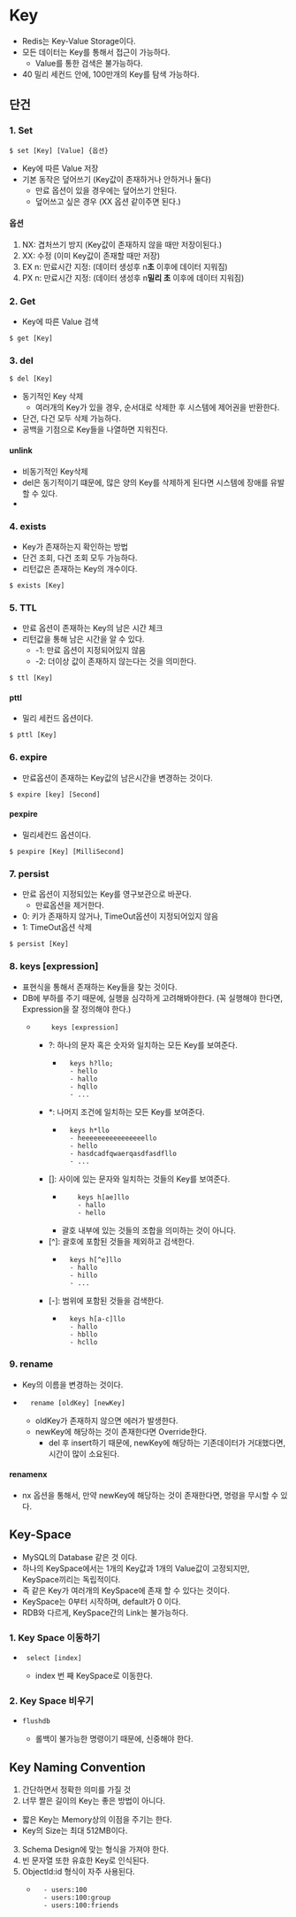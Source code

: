 # Key
- Redis는 Key-Value Storage이다.
- 모든 데이터는 Key를 통해서 접근이 가능하다.
  - Value를 통한 검색은 불가능하다.
- 40 밀리 세컨드 안에, 100만개의 Key를 탐색 가능하다.


## 단건

### 1. Set
```shell
$ set [Key] [Value] {옵션}
```
- Key에 따른 Value 저장
- 기본 동작은 덮어쓰기 (Key값이 존재하거나 안하거나 둘다)
  - 만료 옵션이 있을 경우에는 덮어쓰기 안된다.
  - 덮어쓰고 싶은 경우 (XX 옵션 같이주면 된다.)
#### 옵션
1. NX: 겹처쓰기 방지 (Key값이 존재하지 않을 때만 저장이된다.)
2. XX: 수정 (이미 Key값이 존재할 때만 저장)
3. EX n: 만료시간 지정: (데이터 생성후 n**초** 이후에 데이터 지워짐)
4. PX n: 만료시간 지정: (데이터 생성후 n**밀리 초** 이후에 데이터 지워짐)

### 2. Get
- Key에 따른 Value 검색
```shell
$ get [Key]
```

### 3. del
```shell
$ del [Key]
```
- 동기적인 Key 삭제
  - 여러개의 Key가 있을 경우, 순서대로 삭제한 후 시스템에 제어권을 반환한다.
- 단건, 다건 모두 삭제 가능하다.
- 공백을 기점으로 Key들을 나열하면 지워진다.

#### unlink
- 비동기적인 Key삭제
- del은 동기적이기 떄문에, 많은 양의 Key를 삭제하게 된다면 시스템에 장애를 유발 할 수 있다.
- 


### 4. exists
- Key가 존재하는지 확인하는 방법
- 단건 조회, 다건 조회 모두 가능하다.
- 리턴값은 존재하는 Key의 개수이다.

```shell
$ exists [Key]
```


### 5. TTL
- 만료 옵션이 존재하는 Key의 남은 시간 체크
- 리턴값을 통해 남은 시간을 알 수 있다.
  - -1: 만료 옵션이 지정되어있지 않음 
  - -2: 더이상 값이 존재하지 않는다는 것을 의미한다.
```shell
$ ttl [Key] 
```
#### pttl
- 밀리 세컨드 옵션이다.
```shell
$ pttl [Key] 
```

### 6. expire
- 만료옵션이 존재하는 Key값의 남은시간을 변경하는 것이다.
```shell
$ expire [key] [Second]
```

#### pexpire
- 밀리세컨드 옵션이다.
```shell
$ pexpire [Key] [MilliSecond]
```

### 7. persist
- 만료 옵션이 지정되있는 Key를 영구보관으로 바꾼다.
  - 만료옵션을 제거한다.
- 0: 키가 존재하지 않거나, TimeOut옵션이 지정되어있지 않음
- 1: TimeOut옵션 삭제
```shell
$ persist [Key]
```

### 8. keys [expression]
- 표현식을 통해서 존재하는 Key들을 찾는 것이다.
- DB에 부하를 주기 때문에, 실행을 심각하게 고려해봐야한다.  (꼭 실행해야 한다면, Expression을 잘 정의해야 한다.)
  - ```shell
        keys [expression]
    ```
    - ?: 하나의 문자 혹은 숫자와 일치하는 모든 Key를 보여준다.
      - ```shell
          keys h?llo;
          - hello
          - hallo
          - hqllo
          - ...
        ```
    - *: 나머지 조건에 일치하는 모든 Key를 보여준다.
      - ```shell
          keys h*llo
          - heeeeeeeeeeeeeeeello
          - hello
          - hasdcadfqwaerqasdfasdfllo
          - ...
        ```
    - []: 사이에 있는 문자와 일치하는 것들의 Key를 보여준다.
      - ```shell
            keys h[ae]llo
            - hallo
            - hello
        ```
      - 괄호 내부에 있는 것들의 조합을 의미하는 것이 아니다.
    - [^]: 괄호에 포함된 것들을 제외하고 검색한다.
      - ```shell
          keys h[^e]llo
          - hallo
          - hillo
          - ...
        ```
    - [-]: 범위에 포함된 것들을 검색한다.
      - ```shell
          keys h[a-c]llo
          - hallo
          - hbllo
          - hcllo
        ```
        
### 9. rename
- Key의 이름을 변경하는 것이다.
- ```shell
    rename [oldKey] [newKey]
  ```
  - oldKey가 존재하지 않으면 에러가 발생한다.
  - newKey에 해당하는 것이 존재한다면 Override한다.
    - del 후 insert하기 때문에, newKey에 해당하는 기존데이터가 거대했다면, 시간이 많이 소요된다.
#### renamenx
- nx 옵션을 통해서, 만약 newKey에 해당하는 것이 존재한다면, 명령을 무시할 수 있다.


## Key-Space
- MySQL의 Database 같은 것 이다.
- 하나의 KeySpace에서는 1개의 Key값과 1개의 Value값이 고정되지만, KeySpace끼리는 독립적이다.
- 즉 같은 Key가 여러개의 KeySpace에 존재 할 수 있다는 것이다.
- KeySpace는 0부터 시작하며, default가 0 이다.
- RDB와 다르게, KeySpace간의 Link는 불가능하다. 

### 1. Key Space 이동하기
- ```shell
   select [index]
  ```
  - index 번 째 KeySpace로 이동한다.

### 2. Key Space 비우기
- ```shell
  flushdb
  ```
  - 롤백이 불가능한 명령이기 때문에, 신중해야 한다.

## Key Naming Convention
1. 간단하면서 정확한 의미를 가질 것
2. 너무 짤은 길이의 Key는 좋은 방법이 아니다. 
  - 짧은 Key는 Memory상의 이점을 주기는 한다.
  - Key의 Size는 최대 512MB이다.
3. Schema Design에 맞는 형식을 가져야 한다.
4. 빈 문자열 또한 유효한 Key로 인식된다.
5. ObjectId:id 형식이 자주 사용된다.
   - ```text
       - users:100
       - users:100:group
       - users:100:friends
     ```